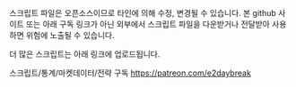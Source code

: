 스크립트 파일은 오픈소스이므로 타인에 의해 수정, 변경될 수 있습니다. 본 github 사이트 또는 아래 구독 링크가 아닌 외부에서 스크립트 파일을 다운받거나 전달받아 사용하면 위험에 노출될 수 있습니다.

더 많은 스크립트는 아래 링크에 업로드됩니다.

스크립트/통계/마켓데이터/전략 구독 https://patreon.com/e2daybreak
